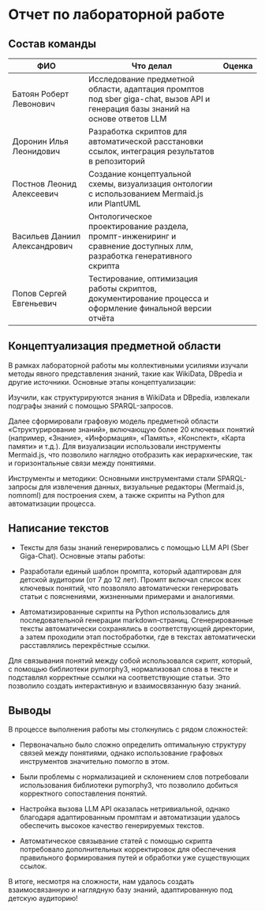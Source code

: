 # Отчет по лабораторной работе

## Состав команды

| ФИО                     | Что делал                                   | Оценка |
|-------------------------|---------------------------------------------|--------|
| Батоян Роберт Левонович | Исследование предметной области, адаптация промптов под sber giga-chat, вызов API и генерация базы знаний на основе ответов LLM |      |
| Доронин Илья Леонидович | Разработка скриптов для автоматической расстановки ссылок, интеграция результатов в репозиторий                                 |      |
| Постнов Леонид Алексеевич | Создание концептуальной схемы, визуализация онтологии с использованием Mermaid.js или PlantUML                                |      |
| Васильев Даниил Александрович  | Онтологическое проектирование раздела, промпт-инжениринг и сравнение доступных ллм, разработка генеративного скрипта     |      |
| Попов Сергей Евгеньевич | Тестирование, оптимизация работы скриптов, документирование процесса и оформление финальной версии отчёта                       |      |

## Концептуализация предметной области

В рамках лабораторной работы мы коллективными усилиями изучали методы явного представления знаний, такие как WikiData, DBpedia и другие источники.
Основные этапы концептуализации:

Изучили, как структурируются знания в WikiData и DBpedia, извлекали подграфы знаний с помощью SPARQL-запросов.

Далее сформировали графовую модель предметной области «Структурирование знаний», включающую более 20 ключевых понятий (например, «Знание», «Информация», «Память», «Конспект», «Карта памяти» и т.д.). Для визуализации использовали инструменты Mermaid.js, что позволило наглядно отобразить как иерархические, так и горизонтальные связи между понятиями.

Инструменты и методики: Основными инструментами стали SPARQL-запросы для извлечения данных, визуальные редакторы (Mermaid.js, nomnoml) для построения схем, а также скрипты на Python для автоматизации процесса.
## Написание текстов

* Тексты для базы знаний генерировались с помощью LLM API (Sber Giga-Chat). Основные этапы работы:

* Разработали единый шаблон промпта, который адаптирован для детской аудитории (от 7 до 12 лет). Промпт включал список всех ключевых понятий, что позволяло автоматически генерировать статьи с пояснениями, жизненными примерами и аналогиями.

* Автоматизированные скрипты на Python использовались для последовательной генерации markdown‑страниц. Сгенерированные тексты автоматически сохранялись в соответствующей директории, а затем проходили этап постобработки, где в текстах автоматически расставлялись перекрёстные ссылки.

Для связывания понятий между собой использовался скрипт, который, с помощью библиотеки pymorphy3, нормализовал слова в тексте и подставлял корректные ссылки на соответствующие статьи. Это позволило создать интерактивную и взаимосвязанную базу знаний.
## Выводы

В процессе выполнения работы мы столкнулись с рядом сложностей:

* Первоначально было сложно определить оптимальную структуру связей между понятиями, однако использование графовых инструментов значительно помогло в этом.

* Были проблемы с нормализацией и склонением слов потребовали использования библиотеки pymorphy3, что позволило добиться корректного сопоставления понятий.

* Настройка вызова LLM API оказалась нетривиальной, однако благодаря адаптированным промптам и автоматизации удалось обеспечить высокое качество генерируемых текстов.

* Автоматическое связывание статей с помощью скрипта потребовало дополнительных корректировок для обеспечения правильного формирования путей и обработки уже существующих ссылок.

В итоге, несмотря на сложности, нам удалось создать взаимосвязанную и наглядную базу знаний, адаптированную под детскую аудиторию!

